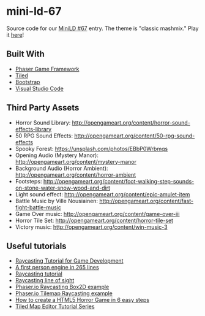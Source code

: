 # mini-ld-67
Source code for our [MiniLD #67](http://ludumdare.com/compo/2016/05/19/minild-67/) entry.  The theme is "classic mashmix." Play it [here](http://thecodingcouple.github.io/mini-ld-67/)!

## Built With

* [Phaser Game Framework](http://phaser.io/)
* [Tiled](http://www.mapeditor.org/)
* [Bootstrap](http://getbootstrap.com/)
* [Visual Studio Code](https://code.visualstudio.com/)

## Third Party Assets

* Horror Sound Library: http://opengameart.org/content/horror-sound-effects-library
* 50 RPG Sound Effects: http://opengameart.org/content/50-rpg-sound-effects
* Spooky Forest: https://unsplash.com/photos/EBbP0Wrbmqs
* Opening Audio (Mystery Manor): http://opengameart.org/content/mystery-manor
* Background Audio (Horror Ambient): http://opengameart.org/content/horror-ambient
* Footsteps: http://opengameart.org/content/foot-walking-step-sounds-on-stone-water-snow-wood-and-dirt
* Light sound effect: http://opengameart.org/content/epic-amulet-item
* Battle Music by Ville Nousiainen: http://opengameart.org/content/fast-fight-battle-music
* Game Over music: http://opengameart.org/content/game-over-iii
* Horror Tile Set: http://opengameart.org/content/horror-tile-set
* Victory music: http://opengameart.org/content/win-music-3

## Useful tutorials

* [Raycasting Tutorial for Game Development](http://permadi.com/1996/05/ray-casting-tutorial-table-of-contents/)
* [A first person engine in 265 lines](http://www.playfuljs.com/a-first-person-engine-in-265-lines/)
* [Raycasting tutorial](http://www.rustyarcade.com/blog/read/33/ray-casting-tutorial)
* [Raycasting line of sight](http://gamemechanicexplorer.com/#raycasting-1)
* [Phaser.io Raycasting Box2D example](http://phaser.io/examples/v2/box2d/raycasting)
* [Phaser.io Tilemap Raycasting example](http://phaser.io/examples/v2/tilemaps/tilemap-ray-cast)
* [How to create a HTML5 Horror Game in 6 easy steps](http://www.emanueleferonato.com/2014/10/21/phaser-tutorial-how-to-create-an-html5-survival-horror-game-in-6-easy-steps/)
* [Tiled Map Editor Tutorial Series](http://www.gamefromscratch.com/post/2015/10/14/Tiled-Map-Editor-Tutorial-Series.aspx)

